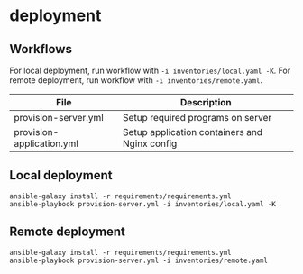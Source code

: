 # deployment

## Workflows

For local deployment, run workflow with `-i inventories/local.yaml -K`.
For remote deployment, run workflow with `-i inventories/remote.yaml`.

| File | Description |
| ---- | ----------- |
| provision-server.yml | Setup required programs on server  |
| provision-application.yml | Setup application containers and Nginx config |


## Local deployment

```
ansible-galaxy install -r requirements/requirements.yml
ansible-playbook provision-server.yml -i inventories/local.yaml -K
```

## Remote deployment

```
ansible-galaxy install -r requirements/requirements.yml
ansible-playbook provision-server.yml -i inventories/remote.yaml
```